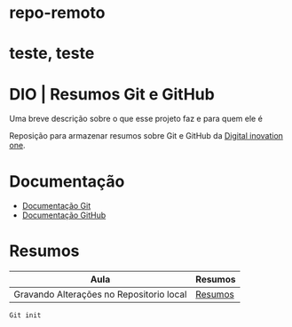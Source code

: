 
# repo-remoto


teste, teste
=======

# DIO | Resumos Git e GitHub

Uma breve descrição sobre o que esse projeto faz e para quem ele é

Reposição para armazenar resumos sobre Git e GitHub da [Digital inovation one](https://www.dio.me/).

# Documentação
- [Documentação Git](https://git-scm.com/doc)
- [Documentação GitHub](https://docs.github.com/)

# Resumos

| Aula | Resumos |
|------|---------|
|Gravando Alterações no Repositorio local| [Resumos]()|

```
Git init
```
